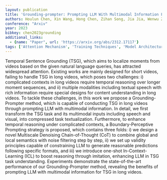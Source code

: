 ```yaml
---
layout: publication
title: 'Grounding-prompter: Prompting LLM With Multimodal Information For Temporal Sentence Grounding In Long Videos'
authors: Houlun Chen, Xin Wang, Hong Chen, Zihan Song, Jia Jia, Wenwu Zhu
conference: "Arxiv"
year: 2023
bibkey: chen2023grounding
additional_links:
  - {name: "Paper", url: 'https://arxiv.org/abs/2312.17117'}
tags: ['Attention Mechanism', 'Training Techniques', 'Model Architecture', 'Prompting', 'Multimodal Models']
---
```

Temporal Sentence Grounding (TSG), which aims to localize moments from videos
based on the given natural language queries, has attracted widespread
attention. Existing works are mainly designed for short videos, failing to
handle TSG in long videos, which poses two challenges: i) complicated contexts
in long videos require temporal reasoning over longer moment sequences, and ii)
multiple modalities including textual speech with rich information require
special designs for content understanding in long videos. To tackle these
challenges, in this work we propose a Grounding-Prompter method, which is
capable of conducting TSG in long videos through prompting LLM with multimodal
information. In detail, we first transform the TSG task and its multimodal
inputs including speech and visual, into compressed task textualization.
Furthermore, to enhance temporal reasoning under complicated contexts, a
Boundary-Perceptive Prompting strategy is proposed, which contains three folds:
i) we design a novel Multiscale Denoising Chain-of-Thought (CoT) to combine
global and local semantics with noise filtering step by step, ii) we set up
validity principles capable of constraining LLM to generate reasonable
predictions following specific formats, and iii) we introduce one-shot
In-Context-Learning (ICL) to boost reasoning through imitation, enhancing LLM
in TSG task understanding. Experiments demonstrate the state-of-the-art
performance of our Grounding-Prompter method, revealing the benefits of
prompting LLM with multimodal information for TSG in long videos.
